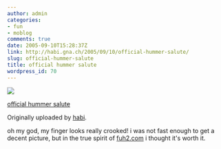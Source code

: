 ```yaml
---
author: admin
categories:
- fun
- moblog
comments: true
date: 2005-09-10T15:28:37Z
link: http://habi.gna.ch/2005/09/10/official-hummer-salute/
slug: official-hummer-salute
title: official hummer salute
wordpress_id: 70
---
```


[![](http://static.flickr.com/24/42072998_b598bc187e_m.jpg)](http://www.flickr.com/photos/habi/42072998/)
   

 
  [official hummer salute](http://www.flickr.com/photos/habi/42072998/)
    

  Originally uploaded by [habi](http://www.flickr.com/people/habi/).
 



oh my god, my finger looks really crooked! i was not fast enough to get a decent picture, but in the true spirit of [fuh2.com](http://fuh2.com) i thought it's worth it.
